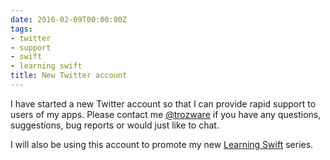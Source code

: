 ```yaml
---
date: 2016-02-09T00:00:00Z
tags:
- twitter
- support
- swift
- learning swift
title: New Twitter account
---
```


I have started a new Twitter account so that I can provide rapid support to
users of my apps. Please contact me [@trozware][1] if you have any questions,
suggestions, bug reports or would just like to chat.

I will also be using this account to promote my new [Learning Swift][2] series.

[1]: https://twitter.com/trozware
[2]: /post/2016-02-09-learning-swift-an-introduction/
